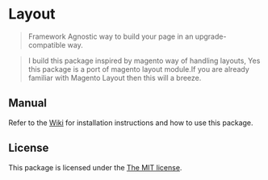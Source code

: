Layout
===================

>Framework Agnostic way to build your page in an upgrade-compatible way.

> I build this package inspired by magento way of handling layouts, Yes this package is a port of magento layout module.If you are already familiar with Magento Layout then this will a breeze.

## Manual

Refer to the [Wiki](https://github.com/sunel/layout-core/wiki) for installation instructions and how to use this package.

## License

This package is licensed under the [The MIT license](http://opensource.org/licenses/mit-license.php).